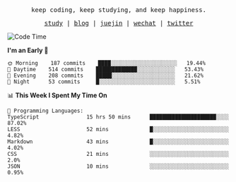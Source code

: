 <p align="center">
  <samp>
    <span>keep coding, keep studying, and keep happiness.</span>
  </samp>
</p>

<p align="center">
  <samp>
    <a href="https://github.com/ouduidui/fe-study">study</a> |
    <a href="https://deweyou.me">blog</a>  |
    <a href="https://juejin.cn/user/4309700183594366">juejin</a> |
    <a href="https://user-images.githubusercontent.com/54696834/165071004-6509e3f2-90c3-448c-9d92-3da42b0c2021.jpeg">wechat</a> |
    <a href="https://twitter.com/ouduidui">twitter</a>
  </samp>
</p>

<!--START_SECTION:waka-->
![Code Time](http://img.shields.io/badge/Code%20Time-0%20secs-blue)

**I'm an Early 🐤** 

```text
🌞 Morning    187 commits    ████░░░░░░░░░░░░░░░░░░░░░   19.44% 
🌆 Daytime    514 commits    █████████████░░░░░░░░░░░░   53.43% 
🌃 Evening    208 commits    █████░░░░░░░░░░░░░░░░░░░░   21.62% 
🌙 Night      53 commits     █░░░░░░░░░░░░░░░░░░░░░░░░   5.51%

```


📊 **This Week I Spent My Time On** 

```text
💬 Programming Languages: 
TypeScript               15 hrs 50 mins      █████████████████████░░░░   87.02% 
LESS                     52 mins             █░░░░░░░░░░░░░░░░░░░░░░░░   4.82% 
Markdown                 43 mins             █░░░░░░░░░░░░░░░░░░░░░░░░   4.02% 
CSS                      21 mins             ░░░░░░░░░░░░░░░░░░░░░░░░░   2.0% 
JSON                     10 mins             ░░░░░░░░░░░░░░░░░░░░░░░░░   0.95%

```


<!--END_SECTION:waka-->
